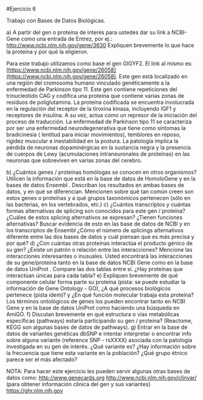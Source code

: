 #Ejercicio 6

Trabajo con Bases de Datos Biológicas.

a) A partir del gen o proteína de interés para ustedes dar su link a NCBI-Gene como una entrada de Entrez, por ej.:     http://www.ncbi.nlm.nih.gov/gene/3630
Expliquen brevemente lo que hace la proteína y por qué la eligieron.

Para este trabajo utilizamos como base el gen GIGYF2. El link al mismo es: [https://www.ncbi.nlm.nih.gov/gene/26058](https://www.ncbi.nlm.nih.gov/gene/26058). Este gen está localizado en una región del cromosoma humano vinculado genéticamente a la enfermedad de Parkinson tipo 11. 
Este gen contiene repeticiones del trinucleótido CAG y codifica una proteina que contiene varias zonas de residuos de poliglutamina. La proteína codificada se encuentra involucrada en la regulación del receptor de la tiroxina kinasa, incluyendo IGF1 y receptores de insulina. A su vez, actua como un represor de la iniciación del proceso de traducción. 
La enfermedad de Parkinson tipo 11 se caracteriza por ser una enfermedad neurodegenerativa que tiene como síntomas la bradicinesia ( lentitud para iniciar movimientos), temblores en reposo, rigidez muscular e inestabilidad en la postura. La patología implica la pérdida de neuronas dopaminérgicas en la sustancia negra y la presencia de cuerpos de Lewy (acumulaciones intraneuronales de proteínas) en las neuronas que sobreviven en varias zonas del cerebro.

b)  ¿Cuántos genes / proteínas homólogas se conocen en otros organismos? Utilicen la información que está en la base de datos de HomoloGene y en la bases de datos Ensembl . Describan los resultados en ambas bases de datos, y en qué se diferencian. Mencionen sobre qué tan común creen son estos  genes o proteínas y a qué grupos taxonómicos pertenecen (sólo en las bacterias, en los vertebrados, etc.)
c) ¿Cuántos transcriptos y cuántas formas alternativas de splicing son conocidos para este gen / proteína? ¿Cuáles de estos splicing alternativos se expresan? ¿Tienen funciones alternativas? Buscar evidencia de esto en las base de datos de NCBI y en los transcriptos de Ensembl  ¿Cómo el número de splicings alternativos diferente entre las dos bases de datos y cuál piensan que es más precisa y por qué?
d) ¿Con cuántas otras proteínas interactúa el producto génico de su gen? ¿Existe un patrón o relación entre las interacciones? Mencione las interacciones interesantes o inusuales. Usted encontrará las interacciones de su gene/proteína tanto en la base de datos NCBI Gene como en la base de datos UniProt . Compare las dos tablas entre sí. ¿Hay proteínas que interactúan únicas para cada tabla?
e) Expliquen brevemente de qué componente celular forma parte su proteína (pista: se puede estudiar la información de Gene Ontology - GO), ¿A qué procesos biológicos pertenece (pista idem)? y ¿En qué función molecular trabaja esta proteína? Los términos ontológicos de genes los pueden encontrar tanto en NCBI Gene y en la base de datos UniProt como haciendo una búsqueda en AmiGO.
f) Discutan brevemente en qué estructura o vías metabólicas específicas (pathways) estaría participando su gen / proteína? (Reactome, KEGG son algunas bases de datos de pathways).
g) Entrar en la base de datos de variantes genéticas dbSNP e intentar interpretar o encontrar info sobre alguna variante (reference SNP - rsXXXX) asociada con la patología investigada en su gen de interés. ¿Qué variante es? ¿Hay información sobre la frecuencia que tiene esta variante en la población? ¿Qué grupo étnico parece ser el más afectado?
 
NOTA: Para hacer este ejercicio les pueden servir algunas otras bases de datos como:
http://www.genecards.org
http://www.ncbi.nlm.nih.gov/clinvar/   (para obtener información clínica del gen y sus variantes)
https://ghr.nlm.nih.gov
